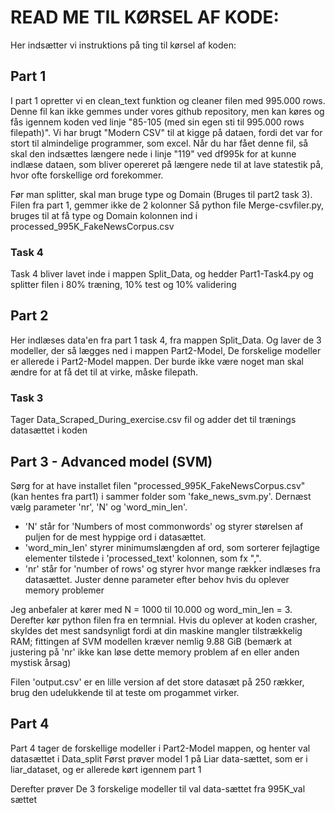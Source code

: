 # READ ME TIL KØRSEL AF KODE:
Her indsætter vi instruktions på ting til kørsel af koden:

## Part 1
I part 1 opretter vi en clean_text funktion og cleaner filen med 995.000 rows. Denne fil kan ikke gemmes under vores github repository, men kan køres og fås igennem koden ved linje "85-105 (med sin egen sti til 995.000 rows filepath)". Vi har brugt "Modern CSV" til at kigge på dataen, fordi det var for stort til almindelige programmer, som excel. Når du har fået denne fil, så skal den indsættes længere nede i linje "119" ved df995k for at kunne indlæse dataen, som bliver opereret på længere nede til at lave statestik på, hvor ofte forskellige ord forekommer.

Før man splitter, skal man bruge type og Domain (Bruges til part2 task 3). Filen fra part 1, gemmer ikke de 2 kolonner
Så python file Merge-csvfiler.py, bruges til at få type og Domain kolonnen ind i processed_995K_FakeNewsCorpus.csv

### Task 4
Task 4 bliver lavet inde i mappen Split_Data, og hedder Part1-Task4.py og splitter filen i 80% træning, 10% test og 10% validering

## Part 2

Her indlæses data'en fra part 1 task 4, fra mappen Split_Data.
Og laver de 3 modeller, der så lægges ned i mappen Part2-Model, De forskelige modeller er allerede i Part2-Model mappen.
Der burde ikke være noget man skal ændre for at få det til at virke, måske filepath.

### Task 3 
Tager Data_Scraped_During_exercise.csv fil og adder det til trænings datasættet i koden



## Part 3 - Advanced model (SVM)
Sørg for at have installet filen "processed_995K_FakeNewsCorpus.csv" (kan hentes fra part1) i sammer folder som 'fake_news_svm.py'. Dernæst vælg parameter 'nr', 'N' og 'word_min_len'. 
- 'N' står for 'Numbers of most commonwords' og styrer størelsen af puljen for de mest hyppige ord i datasættet.
- 'word_min_len' styrer minimumslængden af ord, som sorterer fejlagtige elementer tilstede i 'processed_text' kolonnen, som fx ",".
- 'nr' står for 'number of rows' og styrer hvor mange rækker indlæses fra datasættet. Juster denne parameter efter behov hvis du oplever memory problemer

Jeg anbefaler at kører med N = 1000 til 10.000 og word_min_len = 3. Derefter kør python filen fra en termnial. Hvis du oplever at koden crasher, skyldes det mest sandsynligt fordi at din maskine mangler tilstrækkelig RAM; fittingen af SVM modellen kræver nemlig 9.88 GiB (bemærk at justering på 'nr' ikke kan løse dette memory problem af en eller anden mystisk årsag)

Filen 'output.csv' er en lille version af det store datasæt på 250 rækker, brug den udelukkende til at teste om progammet virker.

## Part 4

Part 4 tager de forskellige modeller i Part2-Model mappen, og henter val datasættet i Data_split
Først prøver model 1 på Liar data-sættet, som er i liar_dataset, og er allerede kørt igennem part 1

Derefter prøver De 3 forskelige modeller til val data-sættet fra 995K_val sættet

